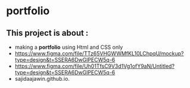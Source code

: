 # portfolio
This project is about :
--------------------------------------------
- making a **portfolio** using Html and CSS only
- https://www.figma.com/file/TTz65VHGWWMfKL10LChpqU/mockup?type=design&t=SSERA6DwGlPECW5q-6
- https://www.figma.com/file/Uh01TfsC9V3d1Vg1ofY9aN/Untitled?type=design&t=SSERA6DwGlPECW5q-6
-  sajidaajawin.github.io.
